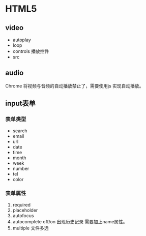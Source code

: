 # HTML5

## video

- autoplay
- loop
- controls  播放控件
- src

## audio

Chrome 将视频与音频的自动播放禁止了，需要使用js 实现自动播放。

## input表单

### 表单类型

- search
- email
- url
- date
- time
- month
- week
- number
- tel
- color

### 表单属性

1. required
2. placeholder
3. autofocus
4. autocomplete   off/on 出现历史记录  需要加上name属性。
5. multiple 文件多选